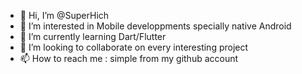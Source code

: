 - 👋 Hi, I’m @SuperHich
- 👀 I’m interested in Mobile developpments specially native Android
- 🌱 I’m currently learning Dart/Flutter
- 💞️ I’m looking to collaborate on every interesting project
- 📫 How to reach me : simple from my github account

<!---
SuperHich/SuperHich is a ✨ special ✨ repository because its `README.md` (this file) appears on your GitHub profile.
You can click the Preview link to take a look at your changes.
--->

